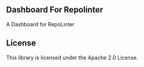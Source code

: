 ## Dashboard For Repolinter

A Dashboard for RepoLinter

## License

This library is licensed under the Apache 2.0 License. 
